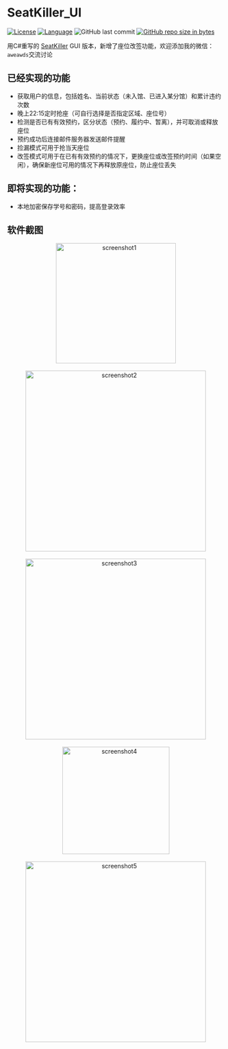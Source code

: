 # SeatKiller_UI

[![License](https://img.shields.io/badge/license-MIT-red.svg?colorB=D5283A#)](LICENSE)
[![Language](https://img.shields.io/badge/language-C%23-blue.svg)](https://docs.microsoft.com/en-us/dotnet/csharp/)
![GitHub last commit](https://img.shields.io/github/last-commit/goolhanrry/SeatKiller_UI.svg)
[![GitHub repo size in bytes](https://img.shields.io/github/repo-size/goolhanrry/SeatKiller_UI.svg?colorB=ff7e00#)](https://github.com/goolhanrry/SeatKiller)

用C#重写的 [SeatKiller](https://github.com/goolhanrry/SeatKiller) GUI 版本，新增了座位改签功能，欢迎添加我的微信：`aweawds`交流讨论

## 已经实现的功能

* 获取用户的信息，包括姓名、当前状态（未入馆、已进入某分馆）和累计违约次数
* 晚上22:15定时抢座（可自行选择是否指定区域、座位号）
* 检测是否已有有效预约，区分状态（预约、履约中、暂离），并可取消或释放座位
* 预约成功后连接邮件服务器发送邮件提醒
* 捡漏模式可用于抢当天座位
* 改签模式可用于在已有有效预约的情况下，更换座位或改签预约时间（如果空闲），确保新座位可用的情况下再释放原座位，防止座位丢失

## 即将实现的功能：

* 本地加密保存学号和密码，提高登录效率

## 软件截图

<p align="center">
  <img with="340" height="280" src="https://github.com/goolhanrry/SeatKiller_UI/blob/master/Screenshot/SeatKiller_UI_Screenshot1.png" alt="screenshot1">
</p>
<p align="center">
  <img with="598" height="421" src="https://github.com/goolhanrry/SeatKiller_UI/blob/master/Screenshot/SeatKiller_UI_Screenshot2.png" alt="screenshot2">
</p>
<p align="center">
  <img with="598" height="421" src="https://github.com/goolhanrry/SeatKiller_UI/blob/master/Screenshot/SeatKiller_UI_Screenshot3.png" alt="screenshot3">
</p>
<p align="center">
  <img with="376" height="250" src="https://github.com/goolhanrry/SeatKiller_UI/blob/master/Screenshot/SeatKiller_UI_Screenshot5.png" alt="screenshot4">
</p>
<p align="center">
  <img with="598" height="421" src="https://github.com/goolhanrry/SeatKiller_UI/blob/master/Screenshot/SeatKiller_UI_Screenshot6.png" alt="screenshot5">
</p>
